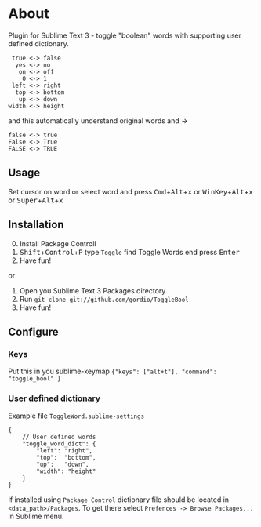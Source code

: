 About
=====
Plugin for Sublime Text 3 - toggle "boolean" words with supporting user defined dictionary.

```
 true <-> false
  yes <-> no
   on <-> off
    0 <-> 1
 left <-> right
  top <-> bottom
   up <-> down
width <-> height
```

and this automatically understand original words and ->

```
false <-> true
False <-> True
FALSE <-> TRUE
```


Usage
-----
Set cursor on word or select word and press <kbd>Cmd</kbd>+<kbd>Alt</kbd>+<kbd>x</kbd> or <kbd>WinKey</kbd>+<kbd>Alt</kbd>+<kbd>x</kbd> or <kbd>Super</kbd>+<kbd>Alt</kbd>+<kbd>x</kbd>


Installation
------------
0. Install Package Controll
1. <kbd>Shift</kbd>+<kbd>Control</kbd>+<kbd>P</kbd> type `Toggle` find Toggle Words end press <kbd>Enter</kbd>
2. Have fun!

or

1. Open you Sublime Text 3 Packages directory
2. Run `git clone git://github.com/gordio/ToggleBool`
3. Have fun!


Configure
---------

### Keys
Put this in you sublime-keymap `{"keys": ["alt+t"], "command": "toggle_bool" }`


### User defined dictionary
Example file `ToggleWord.sublime-settings`

```
{
	// User defined words
	"toggle_word_dict": {
		"left":	"right",
		"top":	"bottom",
		"up":	"down",
		"width": "height"
	}
}
```

If installed using `Package Control` dictionary file should be located in `<data_path>/Packages`. To get there select `Prefences -> Browse Packages...` in Sublime menu.
